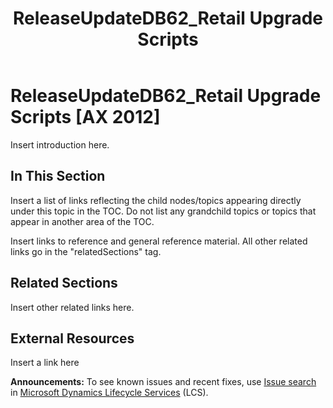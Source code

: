 ﻿---
title: ReleaseUpdateDB62_Retail Upgrade Scripts
TOCTitle: ReleaseUpdateDB62_Retail Upgrade Scripts
ms:assetid: 7752a459-93d7-43a7-b207-87cd7f713682
ms:mtpsurl: https://msdn.microsoft.com/en-us/library/Dn702764(v=AX.60)
ms:contentKeyID: 65236220
ms.date: 05/18/2015
mtps_version: v=AX.60
---

# ReleaseUpdateDB62\_Retail Upgrade Scripts [AX 2012]


Insert introduction here.

## In This Section

Insert a list of links reflecting the child nodes/topics appearing directly under this topic in the TOC. Do not list any grandchild topics or topics that appear in another area of the TOC.


Insert links to reference and general reference material. All other related links go in the "relatedSections" tag.

## Related Sections

Insert other related links here.

## External Resources

 Insert a link here

  
**Announcements:** To see known issues and recent fixes, use [Issue search](http://go.microsoft.com/fwlink/?linkid=389258) in [Microsoft Dynamics Lifecycle Services](http://go.microsoft.com/fwlink/?linkid=306505) (LCS).

